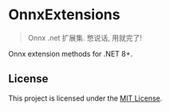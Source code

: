 # OnnxExtensions

> Onnx .net 扩展集. 憋说话, 用就完了!

Onnx extension methods for .NET 8+.

## License

This project is licensed under the [MIT License](./LICENSE).
